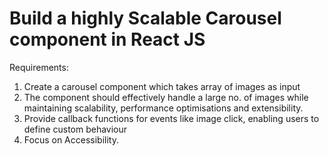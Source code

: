 # Build a highly Scalable Carousel component in React JS

Requirements:
1. Create a carousel component which takes array of images as input
2. The component should effectively handle a large no. of images while maintaining scalability, performance optimisations and extensibility.
3. Provide callback functions for events like image click, enabling users to define custom behaviour
4. Focus on Accessibility.
